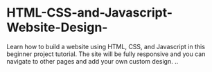 # HTML-CSS-and-Javascript-Website-Design-
Learn how to build a website using HTML, CSS, and Javascript in this beginner project tutorial. The site will be fully responsive and you can navigate to other pages and add your own custom design. 
..
